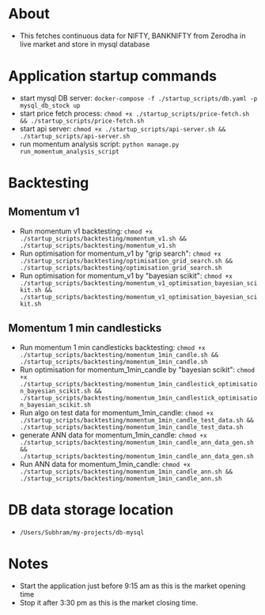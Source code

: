 # About
* This fetches continuous data for NIFTY, BANKNIFTY from Zerodha in live market and store in mysql database

# Application startup commands
* start mysql DB server: `docker-compose -f ./startup_scripts/db.yaml -p mysql_db_stock up`
* start price fetch process: `chmod +x ./startup_scripts/price-fetch.sh && ./startup_scripts/price-fetch.sh`
* start api server: `chmod +x ./startup_scripts/api-server.sh && ./startup_scripts/api-server.sh`
* run momentum analysis script: `python manage.py run_momentum_analysis_script`

# Backtesting
## Momentum v1
* Run momentum v1 backtesting: `chmod +x ./startup_scripts/backtesting/momentum_v1.sh && ./startup_scripts/backtesting/momentum_v1.sh`
* Run optimisation for momentum_v1 by "grip search": `chmod +x ./startup_scripts/backtesting/optimisation_grid_search.sh && ./startup_scripts/backtesting/optimisation_grid_search.sh`
* Run optimisation for momentum_v1 by "bayesian scikit": `chmod +x ./startup_scripts/backtesting/momentum_v1_optimisation_bayesian_scikit.sh && ./startup_scripts/backtesting/momentum_v1_optimisation_bayesian_scikit.sh`

## Momentum 1 min candlesticks
* Run momentum 1 min candlesticks backtesting: `chmod +x ./startup_scripts/backtesting/momentum_1min_candle.sh && ./startup_scripts/backtesting/momentum_1min_candle.sh`
* Run optimisation for momentum_1min_candle by "bayesian scikit": `chmod +x ./startup_scripts/backtesting/momentum_1min_candlestick_optimisation_bayesian_scikit.sh && ./startup_scripts/backtesting/momentum_1min_candlestick_optimisation_bayesian_scikit.sh`
* Run algo on test data for momentum_1min_candle: `chmod +x ./startup_scripts/backtesting/momentum_1min_candle_test_data.sh && ./startup_scripts/backtesting/momentum_1min_candle_test_data.sh`
* generate ANN data for momentum_1min_candle: `chmod +x ./startup_scripts/backtesting/momentum_1min_candle_ann_data_gen.sh && ./startup_scripts/backtesting/momentum_1min_candle_ann_data_gen.sh`
* Run ANN data for momentum_1min_candle: `chmod +x ./startup_scripts/backtesting/momentum_1min_candle_ann.sh && ./startup_scripts/backtesting/momentum_1min_candle_ann.sh`

# DB data storage location
* `/Users/Subhram/my-projects/db-mysql`

# Notes
* Start the application just before 9:15 am as this is the market opening time
* Stop it after 3:30 pm as this is the market closing time.
